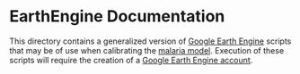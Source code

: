 # EarthEngine Documentation

This directory contains a generalized version of [Google Earth Engine](https://earthengine.google.com/) scripts that may be of use when calibrating the [malaria model](https://github.com/bonilab/Temple-Malaria-Simulation). Execution of these scripts will require the creation of a [Google Earth Engine account](https://earthengine.google.com/noncommercial/).